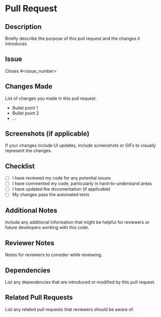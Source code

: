 # Pull Request

## Description
Briefly describe the purpose of this pull request and the changes it introduces.

## Issue
Closes #<issue_number>

## Changes Made
List of changes you made in this pull request.

- Bullet point 1
- Bullet point 2
- ...

## Screenshots (if applicable)
If your changes include UI updates, include screenshots or GIFs to visually represent the changes.

## Checklist
- [ ] I have reviewed my code for any potential issues
- [ ] I have commented my code, particularly in hard-to-understand areas
- [ ] I have updated the documentation (if applicable)
- [ ] My changes pass the automated tests

## Additional Notes
Include any additional information that might be helpful for reviewers or future developers working with this code.

## Reviewer Notes
Notes for reviewers to consider while reviewing.

## Dependencies
List any dependencies that are introduced or modified by this pull request.

## Related Pull Requests
List any related pull requests that reviewers should be aware of.

